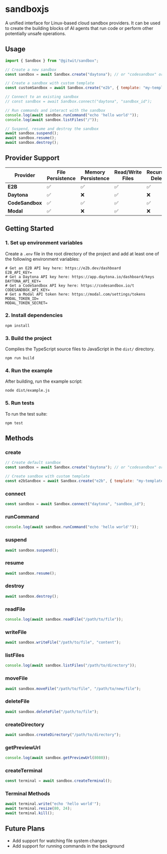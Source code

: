 # sandboxjs

A unified interface for Linux-based cloud sandbox providers. It can be used to create the building blocks of AI agents that run code or perform other potentially unsafe operations.

## Usage

```js
import { Sandbox } from "@gitwit/sandbox";

// Create a new sandbox
const sandbox = await Sandbox.create("daytona"); // or "codesandbox" or "e2b" or "modal"

// Create a sandbox with custom template
const customSandbox = await Sandbox.create("e2b", { template: "my-template-id" });

// Connect to an existing sandbox
// const sandbox = await Sandbox.connect("daytona", "sandbox_id");

// Run commands and interact with the sandbox
console.log(await sandbox.runCommand("echo 'hello world'"));
console.log(await sandbox.listFiles("/"));

// Suspend, resume and destroy the sandbox
await sandbox.suspend();
await sandbox.resume();
await sandbox.destroy();
```

## Provider Support

| Provider        | File Persistence | Memory Persistence | Read/Write Files | Recursive Delete | Directory Watch | Preview URLs | Pseudo-terminals | Destroy Sandbox |
| --------------- | ---------------- | ------------------ | ---------------- | ---------------- | --------------- | ------------ | ---------------- | --------------- |
| **E2B**         | ✅               | ✅                 | ✅               | ✅               | ✅              | ✅           | ✅               | ✅              |
| **Daytona**     | ✅               | ❌                 | ✅               | ❌               | ❌              | ✅           | ❌               | ✅              |
| **CodeSandbox** | ✅               | ✅                 | ✅               | ✅               | ✅              | ✅           | ✅               | ❌              |
| **Modal**       | ✅               | ❌                 | ✅               | ❌               | ❌              | ✅           | ❌               | ✅              |

## Getting Started

### 1. Set up environment variables

Create a `.env` file in the root directory of the project and add at least one of the following environment variables:

```shell
# Get an E2B API key here: https://e2b.dev/dashboard
E2B_API_KEY=
# Get a Daytona API key here: https://app.daytona.io/dashboard/keys
DAYTONA_API_KEY=
# Get a CodeSandbox API key here: https://codesandbox.io/t
CODESANDBOX_API_KEY=
# Get a Modal API token here: https://modal.com/settings/tokens
MODAL_TOKEN_ID=
MODAL_TOKEN_SECRET=
```

### 2. Install dependencies

```
npm install
```

### 3. Build the project

Compiles the TypeScript source files to JavaScript in the `dist/` directory.

```
npm run build
```

### 4. Run the example

After building, run the example script:

```
node dist/example.js
```

### 5. Run tests

To run the test suite:

```
npm test
```

## Methods

### create

```js
// Create default sandbox
const sandbox = await Sandbox.create("daytona"); // or "codesandbox" or "e2b" or "modal"

// Create sandbox with custom template
const e2bSandbox = await Sandbox.create("e2b", { template: "my-template-id" });
```

### connect

```js
const sandbox = await Sandbox.connect("daytona", "sandbox_id");
```

### runCommand

```js
console.log(await sandbox.runCommand("echo 'hello world'"));
```

### suspend

```js
await sandbox.suspend();
```

### resume

```js
await sandbox.resume();
```

### destroy

```js
await sandbox.destroy();
```

### readFile

```js
console.log(await sandbox.readFile("/path/to/file"));
```

### writeFile

```js
await sandbox.writeFile("/path/to/file", "content");
```

### listFiles

```js
console.log(await sandbox.listFiles("/path/to/directory"));
```

### moveFile

```js
await sandbox.moveFile("/path/to/file", "/path/to/new/file");
```

### deleteFile

```js
await sandbox.deleteFile("/path/to/file");
```

### createDirectory

```js
await sandbox.createDirectory("/path/to/directory");
```

### getPreviewUrl

```js
console.log(await sandbox.getPreviewUrl(8080));
```

### createTerminal

```js
const terminal = await sandbox.createTerminal();
```

### Terminal Methods

```js
await terminal.write("echo 'hello world'");
await terminal.resize(80, 24);
await terminal.kill();
```

## Future Plans

- Add support for watching file system changes
- Add support for running commands in the background
